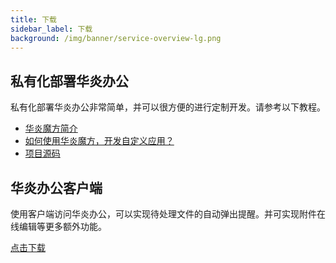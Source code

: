 ```yaml
---
title: 下载
sidebar_label: 下载
background: /img/banner/service-overview-lg.png
---
```


## 私有化部署华炎办公

私有化部署华炎办公非常简单，并可以很方便的进行定制开发。请参考以下教程。

- <a href="/platform/" target="_blank">华炎魔方简介</a>
- <a href="/developer/" target="_blank">如何使用华炎魔方，开发自定义应用？</a>
- <a href="https://github.com/steedos/steedos-project-oa" target="_blank">项目源码</a>

## 华炎办公客户端

使用客户端访问华炎办公，可以实现待处理文件的自动弹出提醒。并可实现附件在线编辑等更多额外功能。

<a class="slds-button slds-button_brand slds-m-right_medium slds-var-p-vertical_xx-small" href="/help/download" target="_blank">
点击下载
</a>
